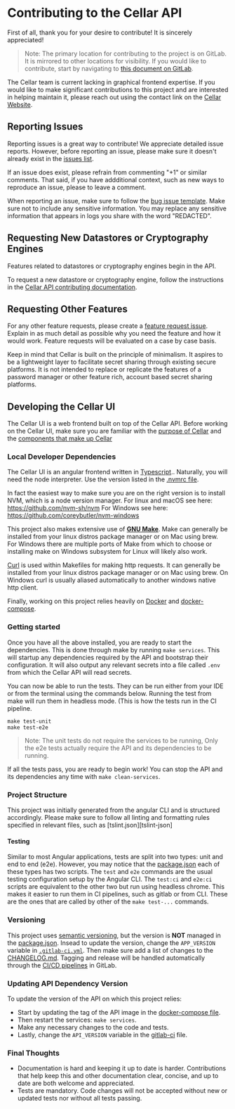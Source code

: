 # Contributing to the Cellar API

First of all, thank you for your desire to contribute!
It is sincerely appreciated!

> Note: The primary location for contributing to the project is on GitLab.
> It is mirrored to other locations for visibility.
> If you would like to contribute, start by navigating to [this document on GitLab][contributing-gitlab].

The Cellar team is current lacking in graphical frontend expertise.
If you would like to make significant contributions to this project and are interested in helping maintain it,
please reach out using the contact link on the [Cellar Website][docs-home].


## Reporting Issues

Reporting issues is a great way to contribute!
We appreciate detailed issue reports.
However, before reporting an issue, please make sure it doesn't already exist in the [issues list][issues-list].

If an issue does exist, please refrain from commenting "+1" or similar comments.
That said, if you have addditional context, such as new ways to reproduce an issue, please to leave a comment.

When reporting an issue, make sure to follow the [bug issue template][issues-bug].
Make sure not to include any sensitive information.
You may replace any sensitive information that appears in logs you share with the word "REDACTED".


## Requesting New Datastores or Cryptography Engines

Features related to datastores or cryptography engines begin in the API.

To request a new datastore or cryptography engine,
follow the instructions in the [Cellar API contributing documentation][contributing-api-gitlab].


## Requesting Other Features

For any other feature requests, please create a [feature request issue][issues-feature-request].
Explain in as much detail as possible why you need the feature and how it would work.
Feature requests will be evaluated on a case by case basis.

Keep in mind that Cellar is built on the principle of minimalism.
It aspires to be a lightweight layer to facilitate secret sharing through existing secure platforms.
It is not intended to replace or replicate the features of a password manager or other feature rich, account based secret sharing platforms.


## Developing the Cellar UI

The Cellar UI is a web frontend built on top of the Cellar API.
Before working on the Cellar UI, make sure you are familiar with the [purpose of Cellar][docs-home] and the [components that make up Cellar][docs-application-structure]


### Local Developer Dependencies

The Cellar UI is an angular frontend written in [Typescript][typescript]..
Naturally, you will need the node interpreter.
Use the version listed in the [.nvmrc file][nvmrc].

In fact the easiest way to make sure you are on the right version is to install NVM,
which is a node version manager.
For linux and macOS see here: https://github.com/nvm-sh/nvm
For Windows see here: https://github.com/coreybutler/nvm-windows

This project also makes extensive use of [**GNU Make**][gnu-make].
Make can generally be installed from your linux distros package manager or on Mac using brew.
For Windows there are multiple ports of Make from which to choose or installing make on Windows subsystem for Linux will likely also work.

[Curl][curl] is used within Makefiles for making http requests.
It can generally be installed from your linux distros package manager or on Mac using brew.
On Windows curl is usually aliased automatically to another windows native http client.

Finally, working on this project relies heavily on [Docker][docker] and [docker-compose][docker-compose].


### Getting started

Once you have all the above installed, you are ready to start the dependencies.
This is done through make by running `make services`.
This will startup any dependencies required by the API and bootstrap their configuration.
It will also output any relevant secrets into a file called `.env` from which the Cellar API will read secrets.

You can now be able to run the tests.
They can be run either from your IDE or from the terminal using the commands below.
Running the test from make will run them in headless mode.
(This is how the tests run in the CI pipeline.

```shell
make test-unit
make test-e2e
```

> Note: The unit tests do not require the services to be running,
> Only the e2e tests actually require the API and its dependencies to be running.

If all the tests pass, you are ready to begin work!
You can stop the API and its dependencies any time with `make clean-services`.


### Project Structure

This project was initially generated from the angular CLI and is structured accordingly.
Please make sure to follow all linting and formatting rules specified in relevant files, such as [tslint.json][tslint-json]


#### Testing

Similar to most Angular applications, tests are split into two types: unit and end to end (e2e).
However, you may notice that the [package.json][package-json] each of these types has two scripts.
The `test` and `e2e` commands are the usual testing configuration setup by the Angular CLI.
The `test:ci` and `e2e:ci` scripts are equivalent to the other two but run using headless chrome.
This makes it easier to run them in CI pipelines, such as gitlab or from CLI.
These are the ones that are called by other of the `make test-...` commands.


### Versioning

This project uses [semantic versioning][semver], but the version is __NOT__ managed in the [package.json][package-json].
Insead to update the version, change the `APP_VERSION` variable in [`.gitlab-ci.yml`][gitlab-ci].
Then make sure add a list of changes to the [CHANGELOG.md][changelog].
Tagging and release will be handled automatically through the [CI/CD pipelines][pipelines] in GitLab.

### Updating API Dependency Version

To update the version of the API on which this project relies:
- Start by updating the tag of the API image in the [docker-compose file][docker-compose-yml].
- Then restart the services: `make services`.
- Make any necessary changes to the code and tests.
- Lastly, change the `API_VERSION` variable in the [gitlab-ci][gitlab-ci] file.


### Final Thoughts

- Documentation is hard and keeping it up to date is harder.
  Contributions that help keep this and other documentation clear, concise, and up to date are both welcome and appreciated.
- Tests are mandatory. Code changes will not be accepted without new or updated tests nor without all tests passing.


[gitlab-ci]: .gitlab-ci.yml
[changelog]: CHANGELOG.md
[tsling-json]: tslint.json
[package-json]: package.json
[nvmrc]: .nvmrc
[docker-compose-yml]: docker-compose.yml

[contributing-gitlab]: https://gitlab.com/cellar-app/cellar-ui/-/blob/main/CONTRIBUTING.md
[contributing-api-gitlab]: https://gitlab.com/cellar-app/cellar-api/-/blob/main/CONTRIBUTING.md

[docs-application-structure]: https://cellar-app.io/basics/application-structure/
[docs-home]: https://cellar-app.io/

[issues-list]: https://gitlab.com/cellar-app/cellar-ui/-/issues
[issues-bug]: https://gitlab.com/cellar-app/cellar-ui/-/issues/new
[issues-feature-request]: https://gitlab.com/cellar-app/cellar-ui/-/issues/new

[pipelines]: https://gitlab.com/cellar-app/cellar-ui/-/pipelines

[gnu-make]: https://www.gnu.org/software/make/
[docker]: https://www.docker.com/
[docker-compose]: https://docs.docker.com/compose/
[curl]: https://curl.se/
[semver]: https://semver.org/
[node]: https://nodejs.org/en/
[typescript]: https://www.typescriptlang.org/
